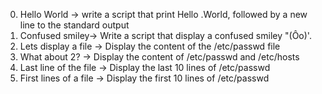 0. Hello World -> write a script that print Hello .World, followed by a new line to the standard output
1. Confused smiley-> Write a script that display a confused smiley "(Ôo)'.
2. Lets display a file -> Display the content of the /etc/passwd file
3. What about 2? -> Display the content of /etc/passwd and /etc/hosts
4. Last line of the file -> Display the last 10 lines of /etc/passwd
5. First lines of a file -> Display the first 10 lines of /etc/passwd


